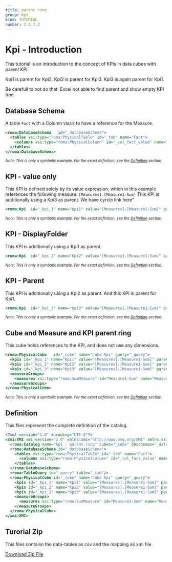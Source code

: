 ```yaml
---
title: parent ring
group: Kpi
kind: TUTORIAL
number: 2.3.7.2
---
```

# Kpi - Introduction

This tutorial is an introduction to the concept of KPIs in data cubes with parent KPI.


Kpi1 is parent for Kpi2. Kpi2 is parent for Kpi3. Kpi3 is again parent for Kpi1.

Be carefull to not do that. Excel not able to find parent and show empty KPI tree


## Database Schema

A table `Fact` with a Column `VALUE` to have a reference for the Measure.


```xml
<roma:DatabaseSchema   id="_databaseSchema">
  <tables xsi:type="roma:PhysicalTable" id="_tab" name="Fact">
    <columns xsi:type="roma:PhysicalColumn" id="_col_fact_value" name="VALUE" type="Integer"/>
  </tables>
</roma:DatabaseSchema>

```
*<small>Note: This is only a symbolic example. For the exact definition, see the [Definition](#definition) section.</small>*
## KPI - value only

This KPI is defined solely by its value expression, which in this example references the following measure: `[Measures].[Measure1-Sum]`
This KPI is additionally using a Kpi3 as parent. We have cyrcle link here"


```xml
<roma:Kpi  id="_kpi_1" name="Kpi1" value="[Measures].[Measure1-Sum]" parentKpi="_kpi_3"/>

```
*<small>Note: This is only a symbolic example. For the exact definition, see the [Definition](#definition) section.</small>*
## KPI - DisplayFolder

This KPI is additionally using a Kpi1 as parent.


```xml
<roma:Kpi  id="_kpi_2" name="Kpi2" value="[Measures].[Measure1-Sum]" parentKpi="_kpi_1"/>

```
*<small>Note: This is only a symbolic example. For the exact definition, see the [Definition](#definition) section.</small>*
## KPI - Parent

This KPI is additionally using a Kpi2 as parent. And this KPI is parent for Kpi1.


```xml
<roma:Kpi  id="_kpi_3" name="Kpi3" value="[Measures].[Measure1-Sum]" parentKpi="_kpi_1"/>

```
*<small>Note: This is only a symbolic example. For the exact definition, see the [Definition](#definition) section.</small>*
## Cube and Measure and KPI parent ring

This cube holds references to the KPI, and does not use any dimensions.


```xml
<roma:PhysicalCube   id="_cube" name="Cube Kpi" query="_query">
  <kpis id="_kpi_1" name="Kpi1" value="[Measures].[Measure1-Sum]" parentKpi="_kpi_3"/>
  <kpis id="_kpi_2" name="Kpi2" value="[Measures].[Measure1-Sum]" parentKpi="_kpi_1"/>
  <kpis id="_kpi_3" name="Kpi3" value="[Measures].[Measure1-Sum]" parentKpi="_kpi_1"/>
  <measureGroups>
    <measures xsi:type="roma:SumMeasure" id="Measure1-Sum" name="Measure1-Sum" column="_col_fact_value"/>
  </measureGroups>
</roma:PhysicalCube>

```
*<small>Note: This is only a symbolic example. For the exact definition, see the [Definition](#definition) section.</small>*

## Definition

This files represent the complete definition of the catalog.

```xml
<?xml version="1.0" encoding="UTF-8"?>
<xmi:XMI xmi:version="2.0" xmlns:xmi="http://www.omg.org/XMI" xmlns:xsi="http://www.w3.org/2001/XMLSchema-instance" xmlns:roma="https://www.daanse.org/spec/org.eclipse.daanse.rolap.mapping">
  <roma:Catalog name="Kpi - parent ring" cubes="_cube" dbschemas="_databaseSchema"/>
  <roma:DatabaseSchema id="_databaseSchema">
    <tables xsi:type="roma:PhysicalTable" id="_tab" name="Fact">
      <columns xsi:type="roma:PhysicalColumn" id="_col_fact_value" name="VALUE" type="Integer"/>
    </tables>
  </roma:DatabaseSchema>
  <roma:TableQuery id="_query" table="_tab"/>
  <roma:PhysicalCube id="_cube" name="Cube Kpi" query="_query">
    <kpis id="_kpi_1" name="Kpi1" value="[Measures].[Measure1-Sum]" parentKpi="_kpi_3"/>
    <kpis id="_kpi_2" name="Kpi2" value="[Measures].[Measure1-Sum]" parentKpi="_kpi_1"/>
    <kpis id="_kpi_3" name="Kpi3" value="[Measures].[Measure1-Sum]" parentKpi="_kpi_1"/>
    <measureGroups>
      <measures xsi:type="roma:SumMeasure" id="Measure1-Sum" name="Measure1-Sum" column="_col_fact_value"/>
    </measureGroups>
  </roma:PhysicalCube>
</xmi:XMI>

```



## Turorial Zip
This files contaisn the data-tables as csv and the mapping as xmi file.

<a href="./zip/tutorial.cube.kpi.parent.ring.zip" download>Download Zip File</a>
